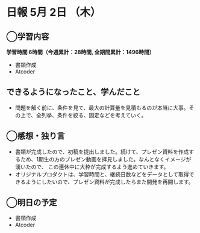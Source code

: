 # 日報  5月 2日 （木）

## ◯学習内容

**学習時間  6時間（今週累計：28時間, 全期間累計：1496時間）**

- 書類作成
- Atcoder

## できるようになったこと、学んだこと

- 問題を解く前に、条件を見て、最大の計算量を見積もるのが本当に大事。その上で、全列挙、条件を絞る、固定などを考えていく。

## ◯感想・独り言

- 書類が完成したので、初稿を提出しました。続けて、プレゼン資料を作成するため、1期生の方のプレゼン動画を拝見しました。なんとなくイメージが湧いたので、 この連休中に大枠が完成するよう進めていきます。
- オリジナルプロダクトは、学習時間と、継続日数などをデータとして取得できるようにしたいので、プレゼン資料が完成したらまた開発を再開します。

## ◯明日の予定

- 書類作成
- Atcoder
